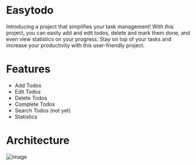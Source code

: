 # Easytodo
Introducing a project that simplifies your task management! With this project, you can easily add and edit todos, delete and mark them done, and even view statistics on your progress. Stay on top of your tasks and increase your productivity with this user-friendly project.

# Features
* Add Todos
* Edit Todos
* Delete Todos
* Complete Todos
* Search Todos (not yet)
* Statistics

# Architecture
![image](https://github.com/devmailar/easytodo/assets/83369389/7d1c8704-8df1-43fe-9f89-5db215704eff)
